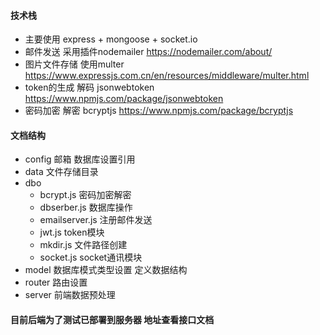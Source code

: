#### 技术栈
- 主要使用 express + mongoose + socket.io
- 邮件发送 采用插件nodemailer https://nodemailer.com/about/
- 图片文件存储  使用multer https://www.expressjs.com.cn/en/resources/middleware/multer.html
- token的生成 解码 jsonwebtoken  https://www.npmjs.com/package/jsonwebtoken
- 密码加密 解密  bcryptjs   https://www.npmjs.com/package/bcryptjs

#### 文档结构
- config 邮箱 数据库设置引用
- data 文件存储目录
- dbo 
    - bcrypt.js 密码加密解密
    - dbserber.js 数据库操作
    - emailserver.js 注册邮件发送
    - jwt.js token模块
    - mkdir.js 文件路径创建
    - socket.js socket通讯模块
- model 数据库模式类型设置 定义数据结构
- router 路由设置
- server 前端数据预处理


#### 目前后端为了测试已部署到服务器 地址查看接口文档